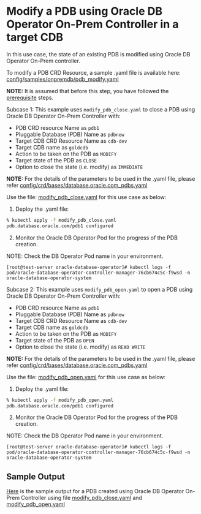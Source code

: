# Modify a PDB using Oracle DB Operator On-Prem Controller in a target CDB

In this use case, the state of an existing PDB is modified using Oracle DB Operator On-Prem controller.

To modify a PDB CRD Resource, a sample .yaml file is available here: [config/samples/onpremdb/pdb_modify.yaml](../../../config/samples/onpremdb/pdb_modify.yaml)

**NOTE:** It is assumed that before this step, you have followed the [prerequisite](./../README.md#prerequsites-to-manage-pdb-life-cycle-using-oracle-db-operator-on-prem-database-controller) steps.

Subcase 1: This example uses `modify_pdb_close.yaml` to close a PDB using Oracle DB Operator On-Prem Controller with:

- PDB CRD resource Name as `pdb1`
- Pluggable Database (PDB) Name as `pdbnew`
- Target CDB CRD Resource Name as `cdb-dev`
- Target CDB name as `goldcdb`
- Action to be taken on the PDB as `MODIFY`
- Target state of the PDB as `CLOSE`
- Option to close the state (i.e. modify) as `IMMEDIATE`


**NOTE:** For the details of the parameters to be used in the .yaml file, please refer [config/crd/bases/database.oracle.com_pdbs.yaml](../../../config/crd/bases/database.oracle.com_pdbs.yaml)

Use the file: [modify_pdb_close.yaml](./modify_pdb_close.yaml) for this use case as below:

1. Deploy the .yaml file:
```sh
% kubectl apply -f modify_pdb_close.yaml
pdb.database.oracle.com/pdb1 configured
```

2. Monitor the Oracle DB Operator Pod for the progress of the PDB creation.

NOTE: Check the DB Operator Pod name in your environment.

```
[root@test-server oracle-database-operator]# kubectl logs -f pod/oracle-database-operator-controller-manager-76cb674c5c-f9wsd -n oracle-database-operator-system
```

Subcase 2: This example uses `modify_pdb_open.yaml` to open a PDB using Oracle DB Operator On-Prem Controller with:

- PDB CRD resource Name as `pdb1`
- Pluggable Database (PDB) Name as `pdbnew`
- Target CDB CRD Resource Name as `cdb-dev`
- Target CDB name as `goldcdb`
- Action to be taken on the PDB as `MODIFY`
- Target state of the PDB as `OPEN`
- Option to close the state (i.e. modify) as `READ WRITE`


**NOTE:** For the details of the parameters to be used in the .yaml file, please refer [config/crd/bases/database.oracle.com_pdbs.yaml](../../../config/crd/bases/database.oracle.com_pdbs.yaml)

Use the file: [modify_pdb_open.yaml](./modify_pdb_open.yaml) for this use case as below:

1. Deploy the .yaml file:
```sh
% kubectl apply -f modify_pdb_open.yaml
pdb.database.oracle.com/pdb1 configured
```

2. Monitor the Oracle DB Operator Pod for the progress of the PDB creation.

NOTE: Check the DB Operator Pod name in your environment.

```
[root@test-server oracle-database-operator]# kubectl logs -f pod/oracle-database-operator-controller-manager-76cb674c5c-f9wsd -n oracle-database-operator-system
```

## Sample Output

[Here](./modify_pdb.log) is the sample output for a PDB created using Oracle DB Operator On-Prem Controller using file [modify_pdb_close.yaml](./modify_pdb_close.yaml) and [modify_pdb_open.yaml](./modify_pdb_open.yaml)
